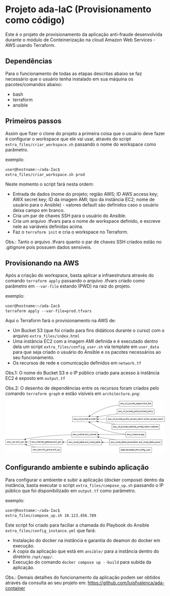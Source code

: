 # Projeto ada-IaC (Provisionamento como código)

Este é o projeto de provisionamento da aplicação anti-fraude desenvolvida durante o módulo de Conteinerização na cloud Amazon Web Services - AWS usando Terraform.

## Dependências

Para o funcionamento de todas as etapas descritas abaixo se faz necessário que o usuário tenha instalado em sua máquina os pacotes/comandos abaixo:

- bash
- terraform
- ansible

## Primeiros passos

Assim que fizer o clone do projeto a primeira coisa que o usuário deve fazer é configurar o workspace que ele vai usar, através do script `extra_files/criar_workspace.sh` passando o nome do workspace como parâmetro.

exemplo:
```
user@hostname:~/ada-Iac$
extra_files/criar_workspace.sh prod
```

Neste momento o script fará nesta ordem:

- Entrada de dados (nome do projeto; região AWS; ID AWS access key; AWX secret key; ID da imagem AMI; tipo da instância EC2; nome de usuário para o Ansible) - valores default são definidos caso o usuário deixa campo em branco.
- Cria um par de chaves SSH para o usuário do Ansible.
- Cria um arquivo .tfvars para o nome de workspace definido, e escreve nele as variáveis definidas acima.
- Faz o `terraform init` e cria o workspace no Terraform.

Obs.: Tanto o arquivo .tfvars quanto o par de chaves SSH criados estão no .gitignore pois possuem dados sensíveis.

## Provisionando na AWS

Após a criação do workspace, basta aplicar a infraestrutura através do comando `terraform apply` passando o arquivo .tfvars criado como parâmetro em `--var-file` estando (PWD) na raiz do projeto.

exemplo:
```
user@hostname:~/ada-Iac$
terraform apply --var-file=prod.tfvars
```

Aqui o Terraform fará o provisionamento na AWS de:

- Um Bucket S3 (que foi criado para fins didáticos durante o curso) com o arquivo `extra_files/index.html`
- Uma instância EC2 com a imagem AMI definida e é executado dentro dela um script `extra_files/config_user.sh` via template em `user_data` para que seja criado o usuário do Ansible e os pacotes necessários ao seu funcionamento.
- Os recursos de rede e comunicação definidos em `network.tf`

Obs.1: O nome do Bucket S3 e o IP público criado para acesso à instância EC2 é exposto em `output.tf`

Obs.2: O desenho de dependências entre os recursos foram criados pelo comando `terraform graph` e estão visíveis em `architecture.png`:

![architecture](architecture.png)

## Configurando ambiente e subindo aplicação

Para configurar o ambiente e subir a aplicação (docker compose) dentro da instância, basta executar o script `extra_files/compose_up.sh` passando o IP público que foi disponibilizado em `output.tf` como parâmetro.

exemplo:
```
user@hostname:~/ada-Iac$
extra_files/compose_up.sh 10.123.456.789
```

Este script foi criado para faciliar a chamada do Playbook do Ansible `extra_files/config_instance.yml` que fará:

- Instalação do docker na instância e garantia do deamon do docker em execução.
- A copia da aplicação que está em `ansible/` para a instância dentro do diretório `/opt/app/`.
- Execução do comando `docker compose up --build` para subida da aplicação.

Obs.: Demais detalhes do funcionamento da aplicação podem ser obtidos através da consulta ao seu projeto em: https://github.com/luisfvalenca/ada-container

